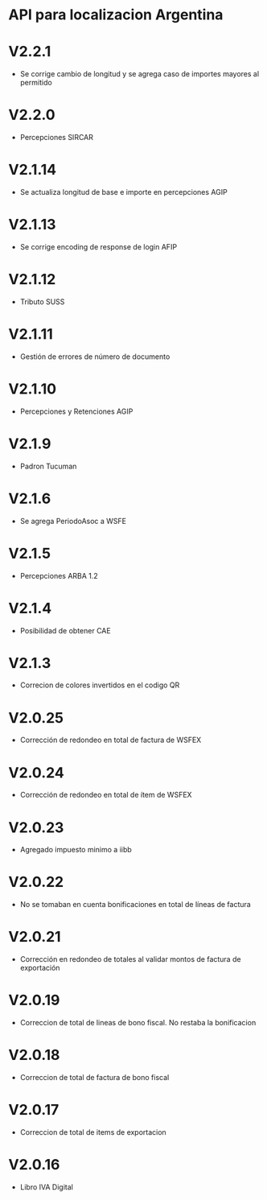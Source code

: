 # API para localizacion Argentina

# V2.2.1
- Se corrige cambio de longitud y se agrega caso de importes mayores al permitido

# V2.2.0
- Percepciones SIRCAR

# V2.1.14
- Se actualiza longitud de base e importe en percepciones AGIP

# V2.1.13
- Se corrige encoding de response de login AFIP

# V2.1.12
- Tributo SUSS

# V2.1.11
- Gestión de errores de número de documento

# V2.1.10
- Percepciones y Retenciones AGIP

# V2.1.9
- Padron Tucuman

# V2.1.6
- Se agrega PeriodoAsoc a WSFE

# V2.1.5
- Percepciones ARBA 1.2

# V2.1.4
- Posibilidad de obtener CAE

# V2.1.3
- Correcion de colores invertidos en el codigo QR

# V2.0.25
- Corrección de redondeo en total de factura de WSFEX

# V2.0.24
- Corrección de redondeo en total de ítem de WSFEX

# V2.0.23
- Agregado impuesto minimo a iibb

# V2.0.22
- No se tomaban en cuenta bonificaciones en total de líneas de factura

# V2.0.21
- Corrección en redondeo de totales al validar montos de factura de exportación

# V2.0.19
- Correccion de total de lineas de bono fiscal. No restaba la bonificacion

# V2.0.18
- Correccion de total de factura de bono fiscal

# V2.0.17
- Correccion de total de items de exportacion

# V2.0.16
- Libro IVA Digital
